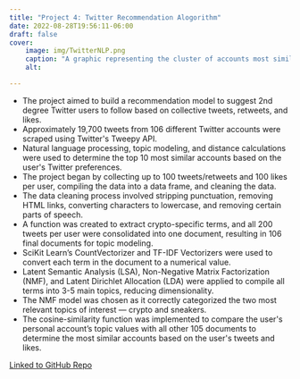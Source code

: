 ```yaml
---
title: "Project 4: Twitter Recommendation Alogorithm"
date: 2022-08-28T19:56:11-06:00
draft: false
cover:
    image: img/TwitterNLP.png
    caption: "A graphic representing the cluster of accounts most similar to my own based on three different topics: Crypto, Sneakers, and General"
    alt:

---
```


* The project aimed to build a recommendation model to suggest 2nd degree Twitter users to follow based on collective tweets, retweets, and likes.
* Approximately 19,700 tweets from 106 different Twitter accounts were scraped using Twitter's Tweepy API.
* Natural language processing, topic modeling, and distance calculations were used to determine the top 10 most similar accounts based on the user's Twitter preferences.
* The project began by collecting up to 100 tweets/retweets and 100 likes per user, compiling the data into a data frame, and cleaning the data.
* The data cleaning process involved stripping punctuation, removing HTML links, converting characters to lowercase, and removing certain parts of speech.
* A function was created to extract crypto-specific terms, and all 200 tweets per user were consolidated into one document, resulting in 106 final documents for topic modeling.
* SciKit Learn’s CountVectorizer and TF-IDF Vectorizers were used to convert each term in the document to a numerical value.
* Latent Semantic Analysis (LSA), Non-Negative Matrix Factorization (NMF), and Latent Dirichlet Allocation (LDA) were applied to compile all terms into 3-5 main topics, reducing dimensionality.
* The NMF model was chosen as it correctly categorized the two most relevant topics of interest — crypto and sneakers.
* The cosine-similarity function was implemented to compare the user's personal account’s topic values with all other 105 documents to determine the most similar accounts based on the user's tweets and likes.

[Linked to GitHub Repo](https://github.com/apeterson321/NLP-Twitter-Project)
